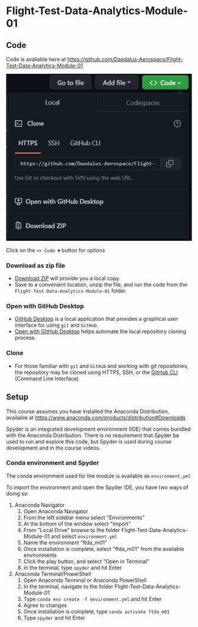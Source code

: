 # Flight-Test-Data-Analytics-Module-01

## Code

Code is available here at <https://github.com/Daedalus-Aerospace/Flight-Test-Data-Analytics-Module-01>

![Code Options](./images/github-code-options.png)

Click on the `<> Code ▼` button for options

### Download as zip file

- [Download ZIP](https://github.com/Daedalus-Aerospace/Flight-Test-Data-Analytics-Module-01/archive/refs/heads/main.zip) will provide you a local copy.
- Save to a convenient location, unzip the file, and run the code from the `Flight-Test-Data-Analytics-Module-01` folder.

### Open with GitHub Desktop

- [GitHub Desktop](https://desktop.github.com/) is a local application that provides a graphical user interface for using `git` and `GitHub`.
- [Open with GitHub Desktop](x-github-client://openRepo/https://github.com/Daedalus-Aerospace/Flight-Test-Data-Analytics-Module-01) helps automate the local repository cloning process.

### Clone

- For those familiar with `git` and `GitHub` and working with git repositories, the repository may be cloned using HTTPS, SSH, or the [GitHub CLI](https://cli.github.com/) (Command Line Interface)

## Setup

This course assumes you have installed the Anaconda Distribution, available at <https://www.anaconda.com/products/distribution#Downloads>

Spyder is an integrated development environment (IDE) that comes bundled with the Anaconda Distribution. There is no requirement that Spyder be used to run and explore this code, but Spyder is used during course development and in the course videos.

### Conda environment and Spyder

The conda environment used for the module is available as `environment.yml`

To import the environment and open the Spyder IDE, you have two ways of doing so:

1. Anaconda Navigator
    1. Open Anaconda Navigator
    2. From the left sidebar menu select "Environments"
    3. At the bottom of the window select "Import"
    4. From "Local Drive" browse to the folder Flight-Test-Data-Analytics-Module-01 and select `environment.yml`
    5. Name the environment "ftda_m01"
    6. Once installation is complete, select "ftda_m01" from the available environments
    7. Click the play button, and select "Open in Terminal"
    8. In the terminal, type `spyder` and hit Enter
2. Anaconda Terminal/PowerShell
    1. Open Anaconda Terminal or Anaconda PowerShell
    2. In the terminal, navigate to the folder Flight-Test-Data-Analytics-Module-01
    3. Type `conda env create -f environment.yml` and hit Enter
    4. Agree to changes
    5. Once installation is complete, type `conda activate ftda_m01`
    6. Type `spyder` and hit Enter
